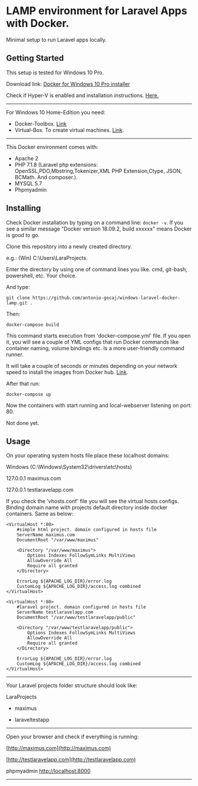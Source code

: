 # LAMP environment for Laravel Apps with Docker.

Minimal setup to run Laravel apps locally.

## Getting Started

This setup is tested for Windows 10 Pro.

Download link: [Docker for Windows 10 Pro installer](https://hub.docker.com/editions/community/docker-ce-desktop-windows) 

Check if Hyper-V is enabled and installation instructions. [Here.](https://docs.docker.com/docker-for-windows/install/)

---
For Windows 10 Home-Edition you need: 

- Docker-Toolbox. [Link](https://docs.docker.com/toolbox/toolbox_install_windows/)
- Virtual-Box. To create virtual machines.
 [Link](https://www.virtualbox.org/).
---

This Docker environment comes with:
- Apache 2
- PHP 7.1.8 (Laravel php extensions: OpenSSL,PDO,Mbstring,Tokenizer,XML PHP Extension,Ctype,
JSON,
BCMath. And composer.).
- MYSQL 5.7
- Phpmyadmin

## Installing

Check Docker installation by typing on a command line: ```docker -v```. If you see a similar message "Docker version 18.09.2, build xxxxxx" means Docker is good to go.

Clone this repository into a newly created directory. 

e.g.: (Win) C:\Users\LaraProjects.

Enter the directory by using one of command lines you like. cmd, git-bash, powershell, etc. Your choice. 

And type:
```
git clone https://github.com/antonio-gocaj/windows-laravel-docker-lamp.git .
```

Then:
```
docker-compose build
```
This command starts execution from 'docker-compose.yml' file. If you open it, you will see a couple of YML configs that run Docker commands like container naming, volume bindings etc. Is a more user-friendly command runner.

It will take a couple of seconds or minutes depending on your network speed to install the images from Docker hub. [Link](https://hub.docker.com/).

After that run:

```
docker-compose up
```
Now the containers with start running and local-webserver listening on port: 80.

Not done yet.

## Usage

On your operating system hosts file place these localhost domains:

Windows (C:\Windows\System32\drivers\etc\hosts)

127.0.0.1 maximus.com

127.0.0.1 testlaravelapp.com

If you check the 'vhosts.conf' file you will see the virtual hosts configs.
Binding domain name with projects default directory inside docker containers.
Same as below:

```
<VirtualHost *:80>
    #simple html project. domain configured in hosts file
    ServerName maximus.com
    DocumentRoot "/var/www/maximus"

    <Directory "/var/www/maximus">
        Options Indexes FollowSymLinks MultiViews
        AllowOverride All
        Require all granted
    </Directory>

    ErrorLog ${APACHE_LOG_DIR}/error.log
    CustomLog ${APACHE_LOG_DIR}/access.log combined
</VirtualHost>

<VirtualHost *:80>
    #laravel project. domain configured in hosts file
    ServerName testlaravelapp.com
    DocumentRoot "/var/www/testlaravelapp/public"

    <Directory "/var/www/testlaravelapp/public">
        Options Indexes FollowSymLinks MultiViews
        AllowOverride All
        Require all granted
    </Directory>

    ErrorLog ${APACHE_LOG_DIR}/error.log
    CustomLog ${APACHE_LOG_DIR}/access.log combined
</VirtualHost>
```
---
Your Laravel projects folder structure should look like:

LaraProjects

- maximus

- laraveltestapp
---
Open your browser and check if everything is running:

[http://maximus.com](http://maximus.com)

[http://testlaravelapp.com](http://testlaravelapp.com)

phpmyadmin [http://localhost:8000](http://localhost:8000)

---

